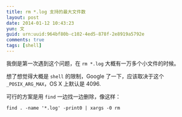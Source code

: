 ```yaml
---
title: rm *.log 支持的最大文件数
layout: post
date: 2014-01-12 10:43:23
yun: 文
guid: urn:uuid:964bf80b-c102-4ed5-878f-2e8919a5792e
comments: true
tags: [shell]
---
```


我倒是第一次遇到这个问题，在 `rm *.log` 大概有一万多个小文件的时候。

想了想觉得大概是 `shell` 的限制，Google 了一下，应该取决于这个 `_POSIX_ARG_MAX`，OS X 上默认是 4096.

可行的方案是用 `find` 一边找一边删除，像这样：

	find . -name '*.log' -print0 | xargs -0 rm
	


